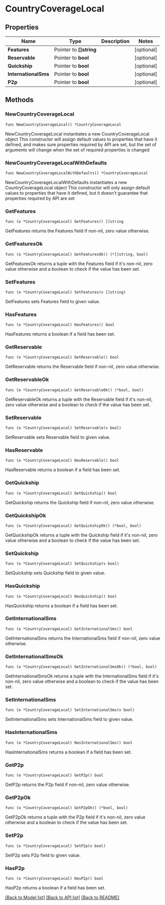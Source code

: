 # CountryCoverageLocal

## Properties

Name | Type | Description | Notes
------------ | ------------- | ------------- | -------------
**Features** | Pointer to **[]string** |  | [optional] 
**Reservable** | Pointer to **bool** |  | [optional] 
**Quickship** | Pointer to **bool** |  | [optional] 
**InternationalSms** | Pointer to **bool** |  | [optional] 
**P2p** | Pointer to **bool** |  | [optional] 

## Methods

### NewCountryCoverageLocal

`func NewCountryCoverageLocal() *CountryCoverageLocal`

NewCountryCoverageLocal instantiates a new CountryCoverageLocal object
This constructor will assign default values to properties that have it defined,
and makes sure properties required by API are set, but the set of arguments
will change when the set of required properties is changed

### NewCountryCoverageLocalWithDefaults

`func NewCountryCoverageLocalWithDefaults() *CountryCoverageLocal`

NewCountryCoverageLocalWithDefaults instantiates a new CountryCoverageLocal object
This constructor will only assign default values to properties that have it defined,
but it doesn't guarantee that properties required by API are set

### GetFeatures

`func (o *CountryCoverageLocal) GetFeatures() []string`

GetFeatures returns the Features field if non-nil, zero value otherwise.

### GetFeaturesOk

`func (o *CountryCoverageLocal) GetFeaturesOk() (*[]string, bool)`

GetFeaturesOk returns a tuple with the Features field if it's non-nil, zero value otherwise
and a boolean to check if the value has been set.

### SetFeatures

`func (o *CountryCoverageLocal) SetFeatures(v []string)`

SetFeatures sets Features field to given value.

### HasFeatures

`func (o *CountryCoverageLocal) HasFeatures() bool`

HasFeatures returns a boolean if a field has been set.

### GetReservable

`func (o *CountryCoverageLocal) GetReservable() bool`

GetReservable returns the Reservable field if non-nil, zero value otherwise.

### GetReservableOk

`func (o *CountryCoverageLocal) GetReservableOk() (*bool, bool)`

GetReservableOk returns a tuple with the Reservable field if it's non-nil, zero value otherwise
and a boolean to check if the value has been set.

### SetReservable

`func (o *CountryCoverageLocal) SetReservable(v bool)`

SetReservable sets Reservable field to given value.

### HasReservable

`func (o *CountryCoverageLocal) HasReservable() bool`

HasReservable returns a boolean if a field has been set.

### GetQuickship

`func (o *CountryCoverageLocal) GetQuickship() bool`

GetQuickship returns the Quickship field if non-nil, zero value otherwise.

### GetQuickshipOk

`func (o *CountryCoverageLocal) GetQuickshipOk() (*bool, bool)`

GetQuickshipOk returns a tuple with the Quickship field if it's non-nil, zero value otherwise
and a boolean to check if the value has been set.

### SetQuickship

`func (o *CountryCoverageLocal) SetQuickship(v bool)`

SetQuickship sets Quickship field to given value.

### HasQuickship

`func (o *CountryCoverageLocal) HasQuickship() bool`

HasQuickship returns a boolean if a field has been set.

### GetInternationalSms

`func (o *CountryCoverageLocal) GetInternationalSms() bool`

GetInternationalSms returns the InternationalSms field if non-nil, zero value otherwise.

### GetInternationalSmsOk

`func (o *CountryCoverageLocal) GetInternationalSmsOk() (*bool, bool)`

GetInternationalSmsOk returns a tuple with the InternationalSms field if it's non-nil, zero value otherwise
and a boolean to check if the value has been set.

### SetInternationalSms

`func (o *CountryCoverageLocal) SetInternationalSms(v bool)`

SetInternationalSms sets InternationalSms field to given value.

### HasInternationalSms

`func (o *CountryCoverageLocal) HasInternationalSms() bool`

HasInternationalSms returns a boolean if a field has been set.

### GetP2p

`func (o *CountryCoverageLocal) GetP2p() bool`

GetP2p returns the P2p field if non-nil, zero value otherwise.

### GetP2pOk

`func (o *CountryCoverageLocal) GetP2pOk() (*bool, bool)`

GetP2pOk returns a tuple with the P2p field if it's non-nil, zero value otherwise
and a boolean to check if the value has been set.

### SetP2p

`func (o *CountryCoverageLocal) SetP2p(v bool)`

SetP2p sets P2p field to given value.

### HasP2p

`func (o *CountryCoverageLocal) HasP2p() bool`

HasP2p returns a boolean if a field has been set.


[[Back to Model list]](../README.md#documentation-for-models) [[Back to API list]](../README.md#documentation-for-api-endpoints) [[Back to README]](../README.md)


